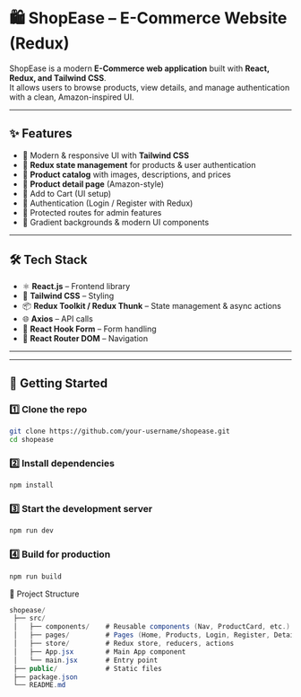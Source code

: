 # 🛍️ ShopEase – E-Commerce Website (Redux)

ShopEase is a modern **E-Commerce web application** built with **React, Redux, and Tailwind CSS**.  
It allows users to browse products, view details, and manage authentication with a clean, Amazon-inspired UI.

---

## ✨ Features
- 🔹 Modern & responsive UI with **Tailwind CSS**
- 🔹 **Redux state management** for products & user authentication
- 🔹 **Product catalog** with images, descriptions, and prices
- 🔹 **Product detail page** (Amazon-style)
- 🔹 Add to Cart (UI setup)
- 🔹 Authentication (Login / Register with Redux)
- 🔹 Protected routes for admin features
- 🔹 Gradient backgrounds & modern UI components

---

## 🛠️ Tech Stack
- ⚛️ **React.js** – Frontend library  
- 🎨 **Tailwind CSS** – Styling  
- 📦 **Redux Toolkit / Redux Thunk** – State management & async actions  
- 🌐 **Axios** – API calls  
- 🔑 **React Hook Form** – Form handling  
- 🚏 **React Router DOM** – Navigation  

---



---

## 🚀 Getting Started

### 1️⃣ Clone the repo
```bash
git clone https://github.com/your-username/shopease.git
cd shopease
```

### 2️⃣ Install dependencies
```bash
npm install
```

### 3️⃣ Start the development server
```bash
npm run dev
```
### 4️⃣ Build for production
```bash
npm run build
```

📂 Project Structure
```csharp
shopease/
 ├── src/
 │   ├── components/    # Reusable components (Nav, ProductCard, etc.)
 │   ├── pages/         # Pages (Home, Products, Login, Register, Details)
 │   ├── store/         # Redux store, reducers, actions
 │   ├── App.jsx        # Main App component
 │   └── main.jsx       # Entry point
 ├── public/            # Static files
 ├── package.json
 └── README.md
```
